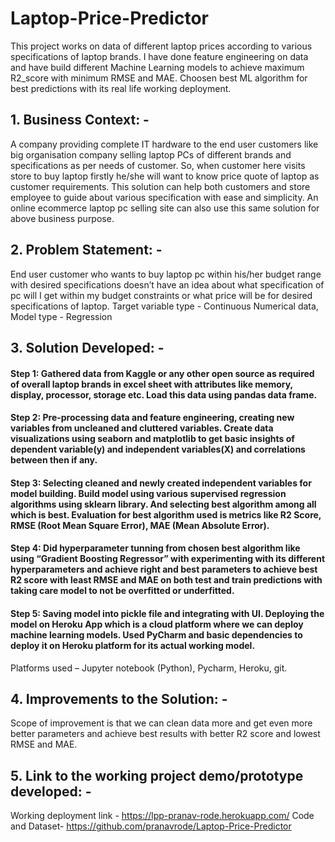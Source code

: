 # Laptop-Price-Predictor 
This project works on data of different laptop prices according to various specifications of laptop brands. I have done feature engineering on data and have build different Machine Learning models to achieve maximum R2_score with minimum RMSE and MAE. Choosen best ML algorithm for best predictions with its real life working deployment. 

## 1. Business Context: -
A company providing complete IT hardware to the end user customers like big organisation company selling laptop PCs of different brands and specifications as per needs of customer. So, when customer here visits store to buy laptop firstly he/she will want to know price quote of laptop as customer requirements. This solution can help both customers and store employee to guide about various specification with ease and simplicity. An online ecommerce laptop pc selling site can also use this same solution for above business purpose.

## 2. Problem Statement: -
End user customer who wants to buy laptop pc within his/her budget range with desired specifications doesn’t have an idea about what specification of pc will I get within my budget constraints or what price will be for desired specifications of laptop.
Target variable type - Continuous Numerical data, Model type - Regression

## 3. Solution Developed: -
#### Step 1: Gathered data from Kaggle or any other open source as required of overall laptop brands in excel sheet with attributes like memory, display, processor, storage etc. Load this data using pandas data frame.

#### Step 2: Pre-processing data and feature engineering, creating new variables from uncleaned and cluttered variables. Create data visualizations using seaborn and matplotlib to get basic insights of dependent variable(y) and independent variables(X) and correlations between then if any.

#### Step 3: Selecting cleaned and newly created independent variables for model building. Build model using various supervised regression algorithms using sklearn library. And selecting best algorithm among all which is best. Evaluation for best algorithm used is metrics like R2 Score, RMSE (Root Mean Square Error), MAE (Mean Absolute Error). 

#### Step 4: Did hyperparameter tunning from chosen best algorithm like using “Gradient Boosting Regressor” with experimenting with its different hyperparameters and achieve right and best parameters to achieve best R2 score with least RMSE and MAE on both test and train predictions with taking care model to not be overfitted or underfitted.

#### Step 5: Saving model into pickle file and integrating with UI. Deploying the model on Heroku App which is a cloud platform where we can deploy machine learning models. Used PyCharm and basic dependencies to deploy it on Heroku platform for its actual working model.
Platforms used – Jupyter notebook (Python), Pycharm, Heroku, git.

## 4. Improvements to the Solution: -
Scope of improvement is that we can clean data more and get even more better parameters and achieve best results with better R2 score and lowest RMSE and MAE.

## 5. Link to the working project demo/prototype developed: -
Working deployment link -  https://lpp-pranav-rode.herokuapp.com/
Code and Dataset- https://github.com/pranavrode/Laptop-Price-Predictor
